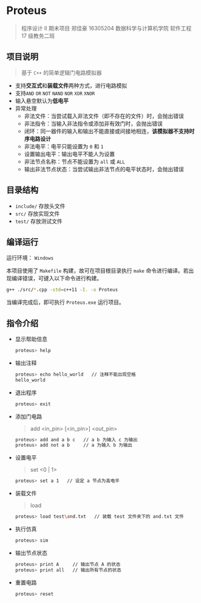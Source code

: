 # Proteus

> 程序设计 Ⅱ 期末项目 郑佳豪 16305204 数据科学与计算机学院 软件工程 17 级教务二班

## 项目说明

> 基于 `C++` 的简单逻辑门电路模拟器

- 支持**交互式**和**装载文件**两种方式，进行电路模拟
- 支持`AND` `OR` `NOT` `NAND` `NOR` `XOR` `XNOR`
- 输入悬空默认为**低电平**
- 异常处理
  - 非法文件：当尝试载入非法文件（即不存在的文件）时，会抛出错误
  - 非法指令：当输入非法指令或添加非有效门时，会抛出错误
  - 闭环：同一器件的输入和输出不能直接或间接地相连，**该模拟器不支持时序电路设计**
  - 非法电平：电平只能设置为 `0` 和 `1`
  - 设置输出电平：输出电平不能人为设置
  - 非法节点名称：节点不能设置为 `all` 或 `ALL`
  - 输出非法节点状态：当尝试输出非法节点的电平状态时，会抛出错误

## 目录结构

- `include/` 存放头文件
- `src/` 存放实现文件
- `test/` 存放测试文件

## 编译运行

运行环境： `Windows`

本项目使用了 `Makefile` 构建，故可在项目根目录执行 `make` 命令进行编译。若出现编译错误，可键入以下命令进行构建。

```bash
g++ ./src/*.cpp -std=c++11 -I. -o Proteus
```

当编译完成后，即可执行 `Proteus.exe` 运行项目。

## 指令介绍

- 显示帮助信息

  ```bash
  proteus> help
  ```

- 输出注释

  ```bash
  proteus> echo hello_world   // 注释不能出现空格
  hello_world
  ```

- 退出程序

  ```bash
  proteus> exit
  ```

- 添加门电路

  > add <gate> <in_pin> [<in_pin>] <out_pin>

  ```bash
  proteus> add and a b c   // a b 为输入 c 为输出
  proteus> add not a b     // a 为输入 b 为输出
  ```

- 设置电平

  > set <pin> <0 | 1>

  ```bash
  proteus> set a 1   // 设定 a 节点为高电平
  ```

- 装载文件

  > load <file>

  ```bash
  proteus> load test\and.txt   // 装载 test 文件夹下的 and.txt 文件
  ```

- 执行仿真

  ```bash
  proteus> sim
  ```

- 输出节点状态

  ```bash
  proteus> print A     // 输出节点 A 的状态
  proteus> print all   // 输出所有节点的状态
  ```

- 重置电路

  ```bash
  proteus> reset
  ```

